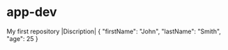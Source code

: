 # app-dev
My first repository
|Discription|
{
  "firstName": "John",
  "lastName": "Smith",
  "age": 25
}
